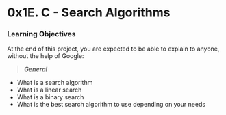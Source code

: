 # 0x1E. C - Search Algorithms

### Learning Objectives
At the end of this project, you are expected to be able to explain to anyone, without the help of Google:

> _**General**_
* What is a search algorithm
* What is a linear search
* What is a binary search
* What is the best search algorithm to use depending on your needs
